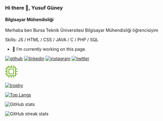 ### Hi there 👋, Yusuf Güney
#### Bilgisayar Mühendisliği
Merhaba ben Bursa Teknik Üniversitesi Bilgisayar Mühendisliği öğrencisiyim

Skills: JS / HTML / CSS / JAVA / C / PHP / SQL

- 🔭 I’m currently working on this page. 


[<img src='https://cdn.jsdelivr.net/npm/simple-icons@3.0.1/icons/github.svg' alt='github' height='40'>](https://github.com/Yusuf-Guney)  [<img src='https://www.linkedin.com/in/yusuf-g%C3%BCney-854ab1252?lipi=urn%3Ali%3Apage%3Ad_flagship3_profile_view_base_contact_details%3BzM1Gc6gfTAmYMa%2BUUljRjg%3D%3D' alt='linkedin' height='40'>](https://www.linkedin.com/in/YusufGuney/)  [<img src='https://cdn.jsdelivr.net/npm/simple-icons@3.0.1/icons/instagram.svg' alt='instagram' height='40'>](https://www.instagram.com/yusufg._n._y/)  [<img src='https://cdn.jsdelivr.net/npm/simple-icons@3.0.1/icons/twitter.svg' alt='twitter' height='40'>](https://twitter.com/yusuf_guney52)  

<a href='https://docs.github.com/en/developers'><img src='https://raw.githubusercontent.com/acervenky/animated-github-badges/master/assets/devbadge.gif' width='40' height='40'></a> 

[![trophy](https://github-profile-trophy.vercel.app/?username=Yusuf-Guney)](https://github.com/ryo-ma/github-profile-trophy)

[![Top Langs](https://github-readme-stats.vercel.app/api/top-langs/?username=Yusuf-Guney)](https://github.com/anuraghazra/github-readme-stats)

![GitHub stats](https://github-readme-stats.vercel.app/api?username=Yusuf-Guney&show_icons=true)  

![GitHub streak stats](https://streak-stats.demolab.com/?user=Yusuf-Guney)  

